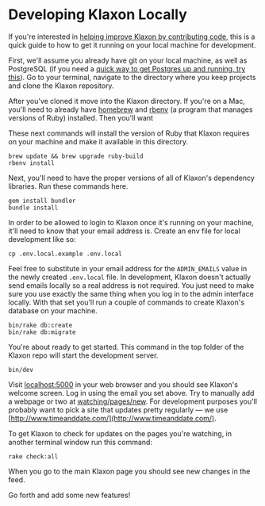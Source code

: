# Developing Klaxon Locally

If you're interested in [helping improve Klaxon by contributing code](CONTRIBUTING.md), this is a quick guide to how to get it running on your local machine for development.

First, we'll assume you already have git on your local machine, as well as PostgreSQL (if you need a [quick way to get Postgres up and running, try this](https://postgresapp.com/)). Go to your terminal, navigate to the directory where you keep projects and clone the Klaxon repository.

After you've cloned it move into the Klaxon directory. If you're on a Mac, you'll need to already have [homebrew](https://brew.sh/) and [rbenv](https://github.com/rbenv/rbenv) (a program that manages versions of Ruby) installed. Then you'll want

These next commands will install the version of Ruby that Klaxon requires on your machine and make it available in this directory.

```
brew update && brew upgrade ruby-build
rbenv install
```

Next, you'll need to have the proper versions of all of Klaxon's dependency libraries. Run these commands here.

```
gem install bundler
bundle install
```

In order to be allowed to login to Klaxon once it's running on your machine, it'll need to know that your email address is. Create an env file for local development like so:

```
cp .env.local.example .env.local
```

Feel free to substitute in your email address for the `ADMIN_EMAILS` value in the newly created `.env.local` file. In development, Klaxon doesn't actually send emails locally so a real address is not required. You just need to make sure you use exactly the same thing when you log in to the admin interface locally. With that set you'll run a couple of commands to create Klaxon's database on your machine.

```
bin/rake db:create
bin/rake db:migrate
```

You're about ready to get started. This command in the top folder of the Klaxon repo will start the development server.

```
bin/dev
```

Visit [localhost:5000](http://localhost:5000/) in your web browser and you should see Klaxon's welcome screen. Log in using the email you set above. Try to manually add a webpage or two at [watching/pages/new](http://localhost:5000/watching/pages/new). For development purposes you'll probably want to pick a site that updates pretty regularly — we use [http://www.timeanddate.com/](http://www.timeanddate.com/).

To get Klaxon to check for updates on the pages you're watching, in another terminal window run this command:

```
rake check:all
```

When you go to the main Klaxon page you should see new changes in the feed.

Go forth and add some new features!
